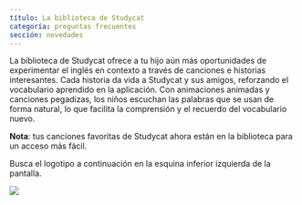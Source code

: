 ```yaml
---
título: La biblioteca de Studycat
categoría: preguntas frecuentes
sección: novedades
---
```

La biblioteca de Studycat ofrece a tu hijo aún más oportunidades de experimentar el inglés en contexto a través de canciones e historias interesantes. Cada historia da vida a Studycat y sus amigos, reforzando el vocabulario aprendido en la aplicación. Con animaciones animadas y canciones pegadizas, los niños escuchan las palabras que se usan de forma natural, lo que facilita la comprensión y el recuerdo del vocabulario nuevo. 

**Nota**: tus canciones favoritas de Studycat ahora están en la biblioteca para un acceso más fácil. 

Busca el logotipo a continuación en la esquina inferior izquierda de la pantalla. 

![](https://help.Studycat.com/hc/article_attachments/40392062985497)